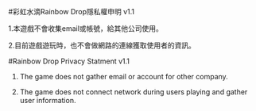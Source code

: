 #彩虹水滴Rainbow Drop隱私權申明 v1.1

1.本遊戲不會收集email或帳號，給其他公司使用。

2.目前遊戲遊玩時，也不會做網路的連線獲取使用者的資訊。



#Rainbow Drop Privacy Statment v1.1

1. The game does not gather email or account for other company.

2. The game does not connect network during users playing and gather user information.
